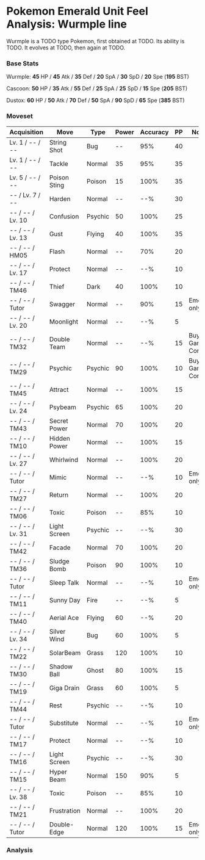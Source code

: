 # Pokemon Emerald Unit Feel Analysis: Wurmple line

Wurmple is a TODO type Pokemon, first obtained at TODO. Its ability is TODO. It evolves at TODO, then again at TODO.

### Base Stats

Wurmple: **45** HP / **45** Atk / **35** Def / **20** SpA / **30** SpD / **20** Spe (**195** BST)

Cascoon: **50** HP / **35** Atk / **55** Def / **25** SpA / **25** SpD / **15** Spe (**205** BST)

Dustox: **60** HP / **50** Atk / **70** Def / **50** SpA / **90** SpD / **65** Spe (**385** BST)

### Moveset

|Acquisition     |Move        |Type   |Power|Accuracy|PP |Notes                    |
|---             |---         |---    |---  |---     |---|---                      |
|Lv. 1 / -- / -- |String Shot |Bug    |--   |95%     |40 |                         |
|Lv. 1 / -- / -- |Tackle      |Normal |35   |95%     |35 |                         |
|Lv. 5 / -- / -- |Poison Sting|Poison |15   |100%    |35 |                         |
|-- / Lv. 7 / -- |Harden      |Normal |--   |--%     |30 |                         |
|-- / -- / Lv. 10|Confusion   |Psychic|50   |100%    |25 |                         |
|-- / -- / Lv. 13|Gust        |Flying |40   |100%    |35 |                         |
|-- / -- / HM05  |Flash       |Normal |--   |70%     |20 |                         |
|-- / -- / Lv. 17|Protect     |Normal |--   |--%     |10 |                         |
|-- / -- / TM46  |Thief       |Dark   |40   |100%    |10 |                         |
|-- / -- / Tutor |Swagger     |Normal |--   |90%     |15 |Emerald only             |
|-- / -- / Lv. 20|Moonlight   |Normal |--   |--%     |5  |                         |
|-- / -- / TM32  |Double Team |Normal |--   |--%     |15 |Buy at Game Corner       |
|-- / -- / TM29  |Psychic     |Psychic|90   |100%    |10 |Buy at Game Corner       |
|-- / -- / TM45  |Attract     |Normal |--   |100%    |15 |                         |
|-- / -- / Lv. 24|Psybeam     |Psychic|65   |100%    |20 |                         |
|-- / -- / TM43  |Secret Power|Normal |70   |100%    |20 |                         |
|-- / -- / TM10  |Hidden Power|Normal |--   |100%    |15 |                         |
|-- / -- / Lv. 27|Whirlwind   |Normal |--   |100%    |20 |                         |
|-- / -- / Tutor |Mimic       |Normal |--   |--%     |10 |Emerald only             |
|-- / -- / TM27  |Return      |Normal |--   |100%    |20 |                         |
|-- / -- / TM06  |Toxic       |Poison |--   |85%     |10 |                         |
|-- / -- / Lv. 31|Light Screen|Psychic|--   |--%     |30 |                         |
|-- / -- / TM42  |Facade      |Normal |70   |100%    |20 |                         |
|-- / -- / TM36  |Sludge Bomb |Poison |90   |100%    |10 |                         |
|-- / -- / Tutor |Sleep Talk  |Normal |--   |--%     |10 |Emerald only             |
|-- / -- / TM11  |Sunny Day   |Fire   |--   |--%     |5  |                         |
|-- / -- / TM40  |Aerial Ace  |Flying |60   |--%     |20 |                         |
|-- / -- / Lv. 34|Silver Wind |Bug    |60   |100%    |5  |                         |
|-- / -- / TM22  |SolarBeam   |Grass  |120  |100%    |10 |                         |
|-- / -- / TM30  |Shadow Ball |Ghost  |80   |100%    |15 |                         |
|-- / -- / TM19  |Giga Drain  |Grass  |60   |100%    |5  |                         |
|-- / -- / TM44  |Rest        |Psychic|--   |--%     |10 |                         |
|-- / -- / Tutor |Substitute  |Normal |--   |--%     |10 |Emerald only             |
|-- / -- / TM17  |Protect     |Normal |--   |--%     |10 |                         |
|-- / -- / TM16  |Light Screen|Psychic|--   |--%     |30 |                         |
|-- / -- / TM15  |Hyper Beam  |Normal |150  |90%     |5  |                         |
|-- / -- / Lv. 38|Toxic       |Poison |--   |85%     |10 |                         |
|-- / -- / TM21  |Frustration |Normal |--   |100%    |20 |                         |
|-- / -- / Tutor |Double-Edge |Normal |120  |100%    |15 |Emerald only             |

### Analysis